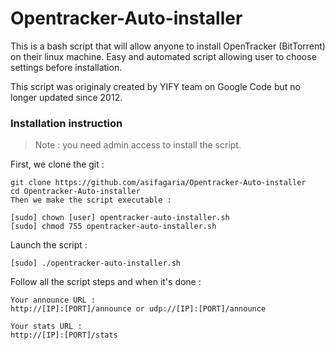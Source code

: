 # Opentracker-Auto-installer

This is a bash script that will allow anyone to install OpenTracker (BitTorrent) on their linux machine. Easy and automated script allowing user to choose settings before installation.

This script was originaly created by YIFY team on Google Code but no longer updated since 2012.

### Installation instruction
> Note : you need admin access to install the script.

First, we clone the git :
```
git clone https://github.com/asifagaria/Opentracker-Auto-installer
cd Opentracker-Auto-installer
Then we make the script executable :
```
```
[sudo] chown [user] opentracker-auto-installer.sh
[sudo] chmod 755 opentracker-auto-installer.sh 
```
Launch the script :
```
[sudo] ./opentracker-auto-installer.sh
```
Follow all the script steps and when it's done :
```
Your announce URL :
http://[IP]:[PORT]/announce or udp://[IP]:[PORT]/announce

Your stats URL :
http://[IP]:[PORT]/stats
```
